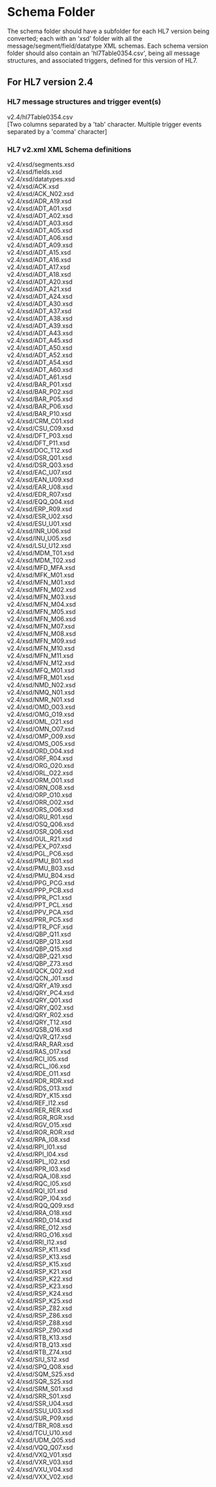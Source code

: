 # Schema Folder
The schema folder should have a subfolder for each HL7 version being converted;
each with an 'xsd' folder with all the message/segment/field/datatype XML schemas.
Each schema version folder should also contain an 'hl7Table0354.csv', being all
message structures, and associated triggers, defined for this version of HL7.

## For HL7 version 2.4
### HL7 message structures and trigger event(s)
v2.4/hl7Table0354.csv  
[Two columns separated by a 'tab' character. Multiple trigger events separated by a 'comma' character] 

### HL7 v2.xml XML Schema definitions
v2.4/xsd/segments.xsd  
v2.4/xsd/fields.xsd  
v2.4/xsd/datatypes.xsd  
v2.4/xsd/ACK.xsd  
v2.4/xsd/ACK_N02.xsd  
v2.4/xsd/ADR_A19.xsd  
v2.4/xsd/ADT_A01.xsd  
v2.4/xsd/ADT_A02.xsd  
v2.4/xsd/ADT_A03.xsd  
v2.4/xsd/ADT_A05.xsd  
v2.4/xsd/ADT_A06.xsd  
v2.4/xsd/ADT_A09.xsd  
v2.4/xsd/ADT_A15.xsd  
v2.4/xsd/ADT_A16.xsd  
v2.4/xsd/ADT_A17.xsd  
v2.4/xsd/ADT_A18.xsd  
v2.4/xsd/ADT_A20.xsd  
v2.4/xsd/ADT_A21.xsd  
v2.4/xsd/ADT_A24.xsd  
v2.4/xsd/ADT_A30.xsd  
v2.4/xsd/ADT_A37.xsd  
v2.4/xsd/ADT_A38.xsd  
v2.4/xsd/ADT_A39.xsd  
v2.4/xsd/ADT_A43.xsd  
v2.4/xsd/ADT_A45.xsd  
v2.4/xsd/ADT_A50.xsd  
v2.4/xsd/ADT_A52.xsd  
v2.4/xsd/ADT_A54.xsd  
v2.4/xsd/ADT_A60.xsd  
v2.4/xsd/ADT_A61.xsd  
v2.4/xsd/BAR_P01.xsd  
v2.4/xsd/BAR_P02.xsd  
v2.4/xsd/BAR_P05.xsd  
v2.4/xsd/BAR_P06.xsd  
v2.4/xsd/BAR_P10.xsd  
v2.4/xsd/CRM_C01.xsd  
v2.4/xsd/CSU_C09.xsd  
v2.4/xsd/DFT_P03.xsd  
v2.4/xsd/DFT_P11.xsd  
v2.4/xsd/DOC_T12.xsd  
v2.4/xsd/DSR_Q01.xsd  
v2.4/xsd/DSR_Q03.xsd  
v2.4/xsd/EAC_U07.xsd  
v2.4/xsd/EAN_U09.xsd  
v2.4/xsd/EAR_U08.xsd  
v2.4/xsd/EDR_R07.xsd  
v2.4/xsd/EQQ_Q04.xsd  
v2.4/xsd/ERP_R09.xsd  
v2.4/xsd/ESR_U02.xsd  
v2.4/xsd/ESU_U01.xsd  
v2.4/xsd/INR_U06.xsd  
v2.4/xsd/INU_U05.xsd  
v2.4/xsd/LSU_U12.xsd  
v2.4/xsd/MDM_T01.xsd  
v2.4/xsd/MDM_T02.xsd  
v2.4/xsd/MFD_MFA.xsd  
v2.4/xsd/MFK_M01.xsd  
v2.4/xsd/MFN_M01.xsd  
v2.4/xsd/MFN_M02.xsd  
v2.4/xsd/MFN_M03.xsd  
v2.4/xsd/MFN_M04.xsd  
v2.4/xsd/MFN_M05.xsd  
v2.4/xsd/MFN_M06.xsd  
v2.4/xsd/MFN_M07.xsd  
v2.4/xsd/MFN_M08.xsd  
v2.4/xsd/MFN_M09.xsd  
v2.4/xsd/MFN_M10.xsd  
v2.4/xsd/MFN_M11.xsd  
v2.4/xsd/MFN_M12.xsd  
v2.4/xsd/MFQ_M01.xsd  
v2.4/xsd/MFR_M01.xsd  
v2.4/xsd/NMD_N02.xsd  
v2.4/xsd/NMQ_N01.xsd  
v2.4/xsd/NMR_N01.xsd  
v2.4/xsd/OMD_O03.xsd  
v2.4/xsd/OMG_O19.xsd  
v2.4/xsd/OML_O21.xsd  
v2.4/xsd/OMN_O07.xsd  
v2.4/xsd/OMP_O09.xsd  
v2.4/xsd/OMS_O05.xsd  
v2.4/xsd/ORD_O04.xsd  
v2.4/xsd/ORF_R04.xsd  
v2.4/xsd/ORG_O20.xsd  
v2.4/xsd/ORL_O22.xsd  
v2.4/xsd/ORM_O01.xsd  
v2.4/xsd/ORN_O08.xsd  
v2.4/xsd/ORP_O10.xsd  
v2.4/xsd/ORR_O02.xsd  
v2.4/xsd/ORS_O06.xsd  
v2.4/xsd/ORU_R01.xsd  
v2.4/xsd/OSQ_Q06.xsd  
v2.4/xsd/OSR_Q06.xsd  
v2.4/xsd/OUL_R21.xsd  
v2.4/xsd/PEX_P07.xsd  
v2.4/xsd/PGL_PC6.xsd  
v2.4/xsd/PMU_B01.xsd  
v2.4/xsd/PMU_B03.xsd  
v2.4/xsd/PMU_B04.xsd  
v2.4/xsd/PPG_PCG.xsd  
v2.4/xsd/PPP_PCB.xsd  
v2.4/xsd/PPR_PC1.xsd  
v2.4/xsd/PPT_PCL.xsd  
v2.4/xsd/PPV_PCA.xsd  
v2.4/xsd/PRR_PC5.xsd  
v2.4/xsd/PTR_PCF.xsd  
v2.4/xsd/QBP_Q11.xsd  
v2.4/xsd/QBP_Q13.xsd  
v2.4/xsd/QBP_Q15.xsd  
v2.4/xsd/QBP_Q21.xsd  
v2.4/xsd/QBP_Z73.xsd  
v2.4/xsd/QCK_Q02.xsd  
v2.4/xsd/QCN_J01.xsd  
v2.4/xsd/QRY_A19.xsd  
v2.4/xsd/QRY_PC4.xsd  
v2.4/xsd/QRY_Q01.xsd  
v2.4/xsd/QRY_Q02.xsd  
v2.4/xsd/QRY_R02.xsd  
v2.4/xsd/QRY_T12.xsd  
v2.4/xsd/QSB_Q16.xsd  
v2.4/xsd/QVR_Q17.xsd  
v2.4/xsd/RAR_RAR.xsd  
v2.4/xsd/RAS_O17.xsd  
v2.4/xsd/RCI_I05.xsd  
v2.4/xsd/RCL_I06.xsd  
v2.4/xsd/RDE_O11.xsd  
v2.4/xsd/RDR_RDR.xsd  
v2.4/xsd/RDS_O13.xsd  
v2.4/xsd/RDY_K15.xsd  
v2.4/xsd/REF_I12.xsd  
v2.4/xsd/RER_RER.xsd  
v2.4/xsd/RGR_RGR.xsd  
v2.4/xsd/RGV_O15.xsd  
v2.4/xsd/ROR_ROR.xsd  
v2.4/xsd/RPA_I08.xsd  
v2.4/xsd/RPI_I01.xsd  
v2.4/xsd/RPI_I04.xsd  
v2.4/xsd/RPL_I02.xsd  
v2.4/xsd/RPR_I03.xsd  
v2.4/xsd/RQA_I08.xsd  
v2.4/xsd/RQC_I05.xsd  
v2.4/xsd/RQI_I01.xsd  
v2.4/xsd/RQP_I04.xsd  
v2.4/xsd/RQQ_Q09.xsd  
v2.4/xsd/RRA_O18.xsd  
v2.4/xsd/RRD_O14.xsd  
v2.4/xsd/RRE_O12.xsd  
v2.4/xsd/RRG_O16.xsd  
v2.4/xsd/RRI_I12.xsd  
v2.4/xsd/RSP_K11.xsd  
v2.4/xsd/RSP_K13.xsd  
v2.4/xsd/RSP_K15.xsd  
v2.4/xsd/RSP_K21.xsd  
v2.4/xsd/RSP_K22.xsd  
v2.4/xsd/RSP_K23.xsd  
v2.4/xsd/RSP_K24.xsd  
v2.4/xsd/RSP_K25.xsd  
v2.4/xsd/RSP_Z82.xsd  
v2.4/xsd/RSP_Z86.xsd  
v2.4/xsd/RSP_Z88.xsd  
v2.4/xsd/RSP_Z90.xsd  
v2.4/xsd/RTB_K13.xsd  
v2.4/xsd/RTB_Q13.xsd  
v2.4/xsd/RTB_Z74.xsd  
v2.4/xsd/SIU_S12.xsd  
v2.4/xsd/SPQ_Q08.xsd  
v2.4/xsd/SQM_S25.xsd  
v2.4/xsd/SQR_S25.xsd  
v2.4/xsd/SRM_S01.xsd  
v2.4/xsd/SRR_S01.xsd  
v2.4/xsd/SSR_U04.xsd  
v2.4/xsd/SSU_U03.xsd  
v2.4/xsd/SUR_P09.xsd  
v2.4/xsd/TBR_R08.xsd  
v2.4/xsd/TCU_U10.xsd  
v2.4/xsd/UDM_Q05.xsd  
v2.4/xsd/VQQ_Q07.xsd  
v2.4/xsd/VXQ_V01.xsd  
v2.4/xsd/VXR_V03.xsd  
v2.4/xsd/VXU_V04.xsd  
v2.4/xsd/VXX_V02.xsd  
